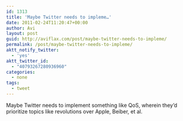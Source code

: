 ```yaml
---
id: 1313
title: 'Maybe Twitter needs to impleme…'
date: 2011-02-24T11:20:47+00:00
author: Avi
layout: post
guid: http://aviflax.com/post/maybe-twitter-needs-to-impleme/
permalink: /post/maybe-twitter-needs-to-impleme/
aktt_notify_twitter:
  - 'yes'
aktt_twitter_id:
  - "40793267280936960"
categories:
  - none
tags:
  - tweet
---
```

Maybe Twitter needs to implement something like QoS, wherein they’d prioritize topics like revolutions over Apple, Beiber, et al.